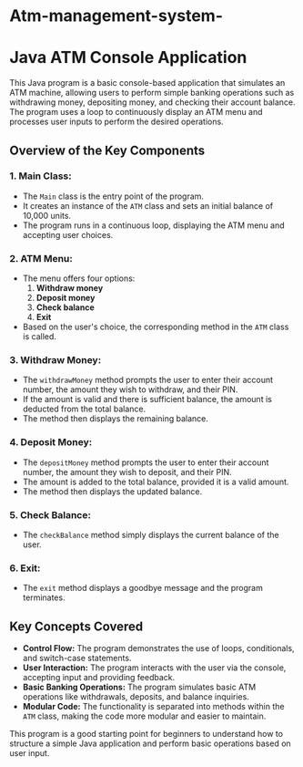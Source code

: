 # Atm-management-system-
# Java ATM Console Application

This Java program is a basic console-based application that simulates an ATM machine, allowing users to perform simple banking operations such as withdrawing money, depositing money, and checking their account balance. The program uses a loop to continuously display an ATM menu and processes user inputs to perform the desired operations.

## Overview of the Key Components

### 1. **Main Class:**
- The `Main` class is the entry point of the program.
- It creates an instance of the `ATM` class and sets an initial balance of 10,000 units.
- The program runs in a continuous loop, displaying the ATM menu and accepting user choices.

### 2. **ATM Menu:**
- The menu offers four options:
  1. **Withdraw money**
  2. **Deposit money**
  3. **Check balance**
  4. **Exit**
- Based on the user's choice, the corresponding method in the `ATM` class is called.

### 3. **Withdraw Money:**
- The `withdrawMoney` method prompts the user to enter their account number, the amount they wish to withdraw, and their PIN.
- If the amount is valid and there is sufficient balance, the amount is deducted from the total balance.
- The method then displays the remaining balance.

### 4. **Deposit Money:**
- The `depositMoney` method prompts the user to enter their account number, the amount they wish to deposit, and their PIN.
- The amount is added to the total balance, provided it is a valid amount.
- The method then displays the updated balance.

### 5. **Check Balance:**
- The `checkBalance` method simply displays the current balance of the user.

### 6. **Exit:**
- The `exit` method displays a goodbye message and the program terminates.

## Key Concepts Covered
- **Control Flow:** The program demonstrates the use of loops, conditionals, and switch-case statements.
- **User Interaction:** The program interacts with the user via the console, accepting input and providing feedback.
- **Basic Banking Operations:** The program simulates basic ATM operations like withdrawals, deposits, and balance inquiries.
- **Modular Code:** The functionality is separated into methods within the `ATM` class, making the code more modular and easier to maintain.

This program is a good starting point for beginners to understand how to structure a simple Java application and perform basic operations based on user input.
